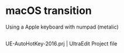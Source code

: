 # macOS transition
Using a Apple keyboard with numpad (metalic)

##
###
UE-AutoHotKey-2016.prj | UltraEdit Project file